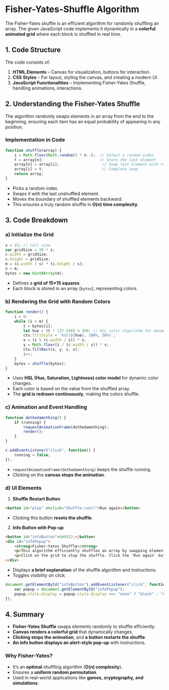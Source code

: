 # Fisher-Yates-Shuffle Algorithm

The Fisher-Yates shuffle is an efficient algorithm for randomly shuffling an array. The given JavaScript code implements it dynamically in a **colorful animated grid** where each block is shuffled in real time.


## **1. Code Structure**
The code consists of:
1. **HTML Elements** – Canvas for visualization, buttons for interaction.
2. **CSS Styles** – For layout, styling the canvas, and creating a modern UI.
3. **JavaScript Functionalities** – Implementing Fisher-Yates Shuffle, handling animations, interactions.


## **2. Understanding the Fisher-Yates Shuffle**
The algorithm randomly swaps elements in an array from the end to the beginning, ensuring each item has an equal probability of appearing in any position.

### **Implementation in Code**
```js
function shuffle(array) {
    i = Math.floor(Math.random() * n--);  // Select a random index
    t = array[n];                         // Store the last element
    array[n] = array[i];                   // Swap last element with random index
    array[i] = t;                          // Complete swap
    return array;
}
```
- Picks a random index.
- Swaps it with the last unshuffled element.
- Moves the boundary of shuffled elements backward.
- This ensures a truly random shuffle in **O(n) time complexity**.


## **3. Code Breakdown**
### **a) Initialize the Grid**
```js
s = 15; // Cell size
var gridSize = 20 * s;
c.width = gridSize;
c.height = gridSize;
m = (c.width / s) * (c.height / s);
n = m;
bytes = new Uint8Array(m);
```
- Defines a **grid of 15×15 squares**.
- Each block is stored in an array (`bytes`), representing colors.


### **b) Rendering the Grid with Random Colors**
```js
function render() {
    i = 0;
    while (i < m) {
        t = bytes[i];
        let hue = (t * 137.508) % 360; // HSL color algorithm for mesmerizing colors
        ctx.fillStyle = `hsl(${hue}, 100%, 50%)`;
        x = (i % (c.width / s)) * s;
        y = Math.floor(i / (c.width / s)) * s;
        ctx.fillRect(x, y, s, s);
        i++;
    }
    bytes = shuffle(bytes);
}
```
- Uses **HSL (Hue, Saturation, Lightness) color model** for dynamic color changes.
- Each color is based on the value from the shuffled array.
- The **grid is redrawn continuously**, making the colors shuffle.


### **c) Animation and Event Handling**
```js
function dothedamnthing() {
    if (running) {
        requestAnimationFrame(dothedamnthing);
        render();
    }
}

c.addEventListener("click", function() {
    running = false;
});
```
- `requestAnimationFrame(dothedamnthing)` keeps the shuffle running.
- Clicking on the **canvas stops the animation**.


### **d) UI Elements**
1. **Shuffle Restart Button**
```html
<button id="play" onclick="Shuffle.run()">Run again</button>
```
- Clicking this button **resets the shuffle**.

2. **Info Button with Pop-up**
```html
<button id="infoButton">&#9432;</button>
<div id="infoPopup">
    <strong>Fisher-Yates Shuffle</strong>
    <p>This algorithm efficiently shuffles an array by swapping elements randomly from the end of the array to the beginning.</p>
    <p>Click on the grid to stop the shuffle. Click the 'Run again' button to restart.</p>
</div>
```
- Displays **a brief explanation** of the shuffle algorithm and instructions.
- Toggles visibility on click:
```js
document.getElementById("infoButton").addEventListener("click", function() {
    var popup = document.getElementById("infoPopup");
    popup.style.display = popup.style.display === "none" ? "block" : "none";
});
```

## **4. Summary**
- **Fisher-Yates Shuffle** swaps elements randomly to shuffle efficiently.
- **Canvas renders a colorful grid** that dynamically changes.
- **Clicking stops the animation**, and **a button restarts the shuffle**.
- **An info button displays an alert-style pop-up** with instructions.


### **Why Fisher-Yates?**
- It’s an **optimal** shuffling algorithm (**O(n) complexity**).
- Ensures a **uniform random permutation**.
- Used in real-world applications like **games, cryptography, and simulations**.

